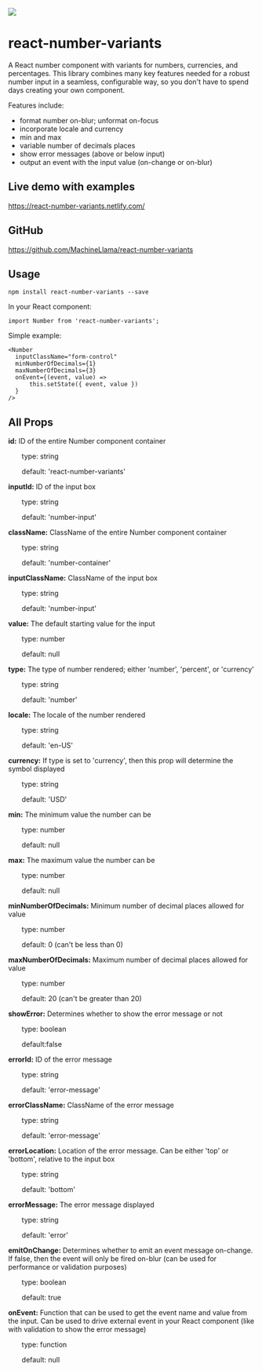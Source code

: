 [<img src="https://img.shields.io/badge/react--number--variants-1.0.0-brightgreen">](https://www.npmjs.com/package/react-number-variants)

# react-number-variants
A React number component with variants for numbers, currencies, and percentages. This library combines many key features needed for a robust number input in a seamless, configurable way, so you don't have to spend days creating your own component.

Features include: 
- format number on-blur; unformat on-focus
- incorporate locale and currency
- min and max
- variable number of decimals places
- show error messages (above or below input)
- output an event with the input value (on-change or on-blur)

## Live demo with examples
https://react-number-variants.netlify.com/

## GitHub
https://github.com/MachineLlama/react-number-variants

## Usage

    npm install react-number-variants --save

In your React component:

    import Number from 'react-number-variants';
Simple example:
    
    <Number
      inputClassName="form-control"
      minNumberOfDecimals={1}
      maxNumberOfDecimals={3}
      onEvent={(event, value) =>
          this.setState({ event, value })
      }
    />
    
## All Props
**id:**  ID of the entire Number component container

&nbsp; &nbsp; &nbsp; &nbsp;type: string

&nbsp; &nbsp; &nbsp; &nbsp;default: 'react-number-variants'

**inputId:** ID of the input box

&nbsp; &nbsp; &nbsp; &nbsp;type: string

&nbsp; &nbsp; &nbsp; &nbsp;default: 'number-input'

**className:**  ClassName of the entire Number component container

&nbsp; &nbsp; &nbsp; &nbsp;type: string

&nbsp; &nbsp; &nbsp; &nbsp;default: 'number-container'

**inputClassName:**  ClassName of the input box

&nbsp; &nbsp; &nbsp; &nbsp;type: string

&nbsp; &nbsp; &nbsp; &nbsp;default: 'number-input'

**value:**  The default starting value for the input

&nbsp; &nbsp; &nbsp; &nbsp;type: number

&nbsp; &nbsp; &nbsp; &nbsp;default: null

**type:**  The type of number rendered; either 'number', 'percent', or 'currency'

&nbsp; &nbsp; &nbsp; &nbsp;type: string

&nbsp; &nbsp; &nbsp; &nbsp;default: 'number'

**locale:** The locale of the number rendered

&nbsp; &nbsp; &nbsp; &nbsp;type: string

&nbsp; &nbsp; &nbsp; &nbsp;default: 'en-US'

**currency:**  If type is set to 'currency', then this prop will determine the symbol displayed

&nbsp; &nbsp; &nbsp; &nbsp;type: string

&nbsp; &nbsp; &nbsp; &nbsp;default: 'USD'

**min:** The minimum value the number can be

&nbsp; &nbsp; &nbsp; &nbsp;type: number

&nbsp; &nbsp; &nbsp; &nbsp;default: null

**max:**  The maximum value the number can be

&nbsp; &nbsp; &nbsp; &nbsp;type: number

&nbsp; &nbsp; &nbsp; &nbsp;default: null

**minNumberOfDecimals:**  Minimum number of decimal places allowed for value

&nbsp; &nbsp; &nbsp; &nbsp;type: number

&nbsp; &nbsp; &nbsp; &nbsp;default: 0 (can't be less than 0)

**maxNumberOfDecimals:**  Maximum number of decimal places allowed for value

&nbsp; &nbsp; &nbsp; &nbsp;type: number

&nbsp; &nbsp; &nbsp; &nbsp;default: 20 (can't be greater than 20)

**showError:**  Determines whether to show the error message or not

&nbsp; &nbsp; &nbsp; &nbsp;type: boolean

&nbsp; &nbsp; &nbsp; &nbsp;default:false

**errorId:**  ID of the error message

&nbsp; &nbsp; &nbsp; &nbsp;type: string

&nbsp; &nbsp; &nbsp; &nbsp;default: 'error-message'

**errorClassName:**  ClassName of the error message

&nbsp; &nbsp; &nbsp; &nbsp;type: string

&nbsp; &nbsp; &nbsp; &nbsp;default: 'error-message'

**errorLocation:**  Location of the error message. Can be either 'top' or 'bottom', relative to the input box

&nbsp; &nbsp; &nbsp; &nbsp;type: string

&nbsp; &nbsp; &nbsp; &nbsp;default: 'bottom'

**errorMessage:**  The error message displayed

&nbsp; &nbsp; &nbsp; &nbsp;type: string

&nbsp; &nbsp; &nbsp; &nbsp;default: 'error'

**emitOnChange:**  Determines whether to emit an event message on-change. If false, then the event will only be fired on-blur (can be used for performance or validation purposes)

&nbsp; &nbsp; &nbsp; &nbsp;type: boolean

&nbsp; &nbsp; &nbsp; &nbsp;default: true

**onEvent:**  Function that can be used to get the event name and value from the input. Can be used to drive external event in your React component (like with validation to show the error message)

&nbsp; &nbsp; &nbsp; &nbsp;type: function

&nbsp; &nbsp; &nbsp; &nbsp;default: null
